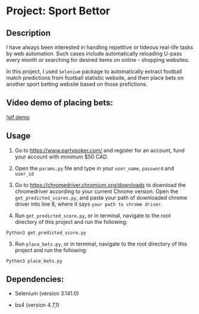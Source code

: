 # Project: Sport Bettor

## Description

I have always been interested in handling repetitive or tideous real-life tasks by web automation. Such cases include automatically reloading U-pass every month or searching for desired items on online - shopping websites.

In this project, I used `Selenium` package to automatically extract football match predictions from football statistic website, and then place bets on another sport betting website based on those prefictions.

## Video demo of placing bets:

[!gif demo](https://github.com/taohuang-ubc/sport_bettor/blob/master/demo.gif)

## Usage

1. Go to https://www.partypoker.com/ and register for an account, fund your account with minimum $50 CAD. 


2. Open the `params.py` file and type in your `user_name`, `password` and `user_id`


3. Go to https://chromedriver.chromium.org/downloads to download the chromedriver according to your current Chrome version. Open the `get_predicted_scores.py`, and paste your path of downloaded chrome driver into line 8, where it says `your path to chrome driver`.


4. Run `get_predicted_score.py`, or in terminal, navigate to the root directory of this project and run the following:
 
```
Python3 get_predicted_score.py
```


5. Run `place_bets.py`, or in terminal, navigate to the root directory of this project and run the following:
 
```
Python3 place_bets.py
```


## Dependencies:


- Selenium (version 3.141.0)

- bs4 (version 4.7,1)
